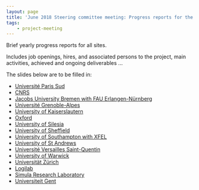 ```yaml
---
layout: page
title: 'June 2018 Steering committee meeting: Progress reports for the Period January-June 2018'
tags:
    - project-meeting
---
```


Brief yearly progress reports for all sites.

Includes job openings, hires, and associated persons to the project,
main activities, achieved and ongoing deliverables ...

The slides below are to be filled in:

- [Université Paris Sud](/meetings/2018-06-20-EuropeanXFEL/ProgressReports/ParisSud)
- [CNRS](CNRS)
- [Jacobs University Bremen with FAU Erlangen-Nürnberg](JacU-FAU)
- [Université Grenoble-Alpes](UGA)
- [University of Kaiserslautern](Kaiserslautern)
- [Oxford](Oxford)
- [University of Silesia](Silesia)
- [University of Sheffield](Sheffield)
- [University of Southampton with XFEL](Southampton-XFEL)
- [University of St Andrews](StAndrews)
- [Université Versailles Saint-Quentin](UVersailles)
- [University of Warwick](Warwick)
- [Universität Zürich](Zurich)
- [Logilab](Logilab)
- [Simula Research Laboratory](Simula)
- [Universiteit Gent](UGent)

